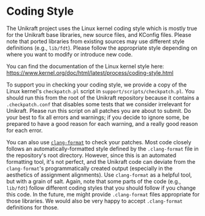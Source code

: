 Coding Style
============

The Unikraft project uses the Linux kernel coding style which is mostly
true for the Unikraft base libraries, new source files, and KConfig
files. Please note that ported libraries from existing sources may use
different style definitions (e.g., `lib/fdt`). Please follow the
appropriate style depending on where you want to modify or introduce
new code.

You can find the documentation of the Linux kernel style here:
<https://www.kernel.org/doc/html/latest/process/coding-style.html>

To support you in checking your coding style, we provide a copy of the
Linux kernel's `checkpatch.pl` script in
`support/scripts/checkpatch.pl`.  You should run this from the root of
the Unikraft repository because it contains a `.checkpatch.conf` that
disables some tests that we consider irrelevant for Unikraft. Please
run this script on all patches you are about to submit. Do your best
to fix all errors and warnings; if you decide to ignore some, be
prepared to have a good reason for each warning, and a really good
reason for each error.

You can also use
[`clang-format`](https://clang.llvm.org/docs/ClangFormat.html) to
check your patches. Most code closely follows an
automatically-formatted style defined by the `.clang-format` file in
the repository's root directory. However, since this is an automated
formatting tool, it's not perfect, and the Unikraft code can deviate
from the `clang-format`'s programmatically created output (especially
in the aesthetics of assignment alignments). Use `clang-format` as a
helpful tool, but with a grain of salt. Again, note that some parts of
the code (e.g., `lib/fdt`) follow different coding styles that you
should follow if you change this code. In the future, me might provide
`.clang-format` files appropriate for those libraries. We would also
be very happy to accept `.clang-format` definitions for those.
